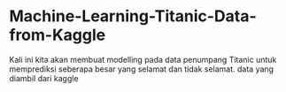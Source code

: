 # Machine-Learning-Titanic-Data-from-Kaggle
Kali ini kita akan membuat modelling pada data penumpang Titanic untuk memprediksi seberapa besar yang selamat dan tidak selamat. data yang diambil dari kaggle
